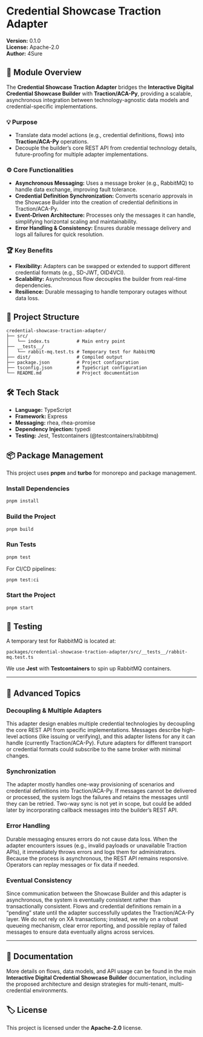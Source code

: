 # Credential Showcase Traction Adapter

**Version:** 0.1.0  
**License:** Apache-2.0  
**Author:** 4Sure

## 📝 Module Overview

The **Credential Showcase Traction Adapter** bridges the **Interactive Digital Credential Showcase Builder** with **Traction/ACA-Py**, providing a scalable, asynchronous integration between technology-agnostic data models and credential-specific implementations.

### 💡 Purpose

- Translate data model actions (e.g., credential definitions, flows) into **Traction/ACA-Py** operations.
- Decouple the builder’s core REST API from credential technology details, future-proofing for multiple adapter implementations.

### ⚙️ Core Functionalities

- **Asynchronous Messaging:** Uses a message broker (e.g., RabbitMQ) to handle data exchange, improving fault tolerance.
- **Credential Definition Synchronization:** Converts scenario approvals in the Showcase Builder into the creation of credential definitions in Traction/ACA-Py.
- **Event-Driven Architecture:** Processes only the messages it can handle, simplifying horizontal scaling and maintainability.
- **Error Handling & Consistency:** Ensures durable message delivery and logs all failures for quick resolution.

### 🏆 Key Benefits

- **Flexibility:** Adapters can be swapped or extended to support different credential formats (e.g., SD-JWT, OID4VCI).
- **Scalability:** Asynchronous flow decouples the builder from real-time dependencies.
- **Resilience:** Durable messaging to handle temporary outages without data loss.

## 📁 Project Structure

```
credential-showcase-traction-adapter/
├── src/
│   └── index.ts          # Main entry point
├── __tests__/
│   └── rabbit-mq.test.ts # Temporary test for RabbitMQ
├── dist/                 # Compiled output
├── package.json          # Project configuration
├── tsconfig.json         # TypeScript configuration
└── README.md             # Project documentation
```

## 🛠️ Tech Stack

- **Language:** TypeScript
- **Framework:** Express
- **Messaging:** rhea, rhea-promise
- **Dependency Injection:** typedi
- **Testing:** Jest, Testcontainers (@testcontainers/rabbitmq)

## 📦 Package Management

This project uses **pnpm** and **turbo** for monorepo and package management.

### Install Dependencies

```bash
pnpm install
```

### Build the Project

```bash
pnpm build
```

### Run Tests

```bash
pnpm test
```

For CI/CD pipelines:

```bash
pnpm test:ci
```

### Start the Project

```bash
pnpm start
```

## 🧪 Testing

A temporary test for RabbitMQ is located at:

```
packages/credential-showcase-traction-adapter/src/__tests__/rabbit-mq.test.ts
```

We use **Jest** with **Testcontainers** to spin up RabbitMQ containers.

---

## 🔬 Advanced Topics

### Decoupling & Multiple Adapters

This adapter design enables multiple credential technologies by decoupling the core REST API from specific implementations. Messages describe high-level actions (like issuing or verifying), and this adapter listens for any it can handle (currently Traction/ACA-Py). Future adapters for different transport or credential formats could subscribe to the same broker with minimal changes.

### Synchronization

The adapter mostly handles one-way provisioning of scenarios and credential definitions into Traction/ACA-Py. If messages cannot be delivered or processed, the system logs the failures and retains the messages until they can be retried. Two-way sync is not yet in scope, but could be added later by incorporating callback messages into the builder’s REST API.

### Error Handling

Durable messaging ensures errors do not cause data loss. When the adapter encounters issues (e.g., invalid payloads or unavailable Traction APIs), it immediately throws errors and logs them for administrators. Because the process is asynchronous, the REST API remains responsive. Operators can replay messages or fix data if needed.

### Eventual Consistency

Since communication between the Showcase Builder and this adapter is asynchronous, the system is eventually consistent rather than transactionally consistent. Flows and credential definitions remain in a “pending” state until the adapter successfully updates the Traction/ACA-Py layer. We do not rely on XA transactions; instead, we rely on a robust queueing mechanism, clear error reporting, and possible replay of failed messages to ensure data eventually aligns across services.

---

## 📖 Documentation

More details on flows, data models, and API usage can be found in the main **Interactive Digital Credential Showcase Builder** documentation, including the proposed architecture and design strategies for multi-tenant, multi-credential environments.

## 🏷️ License

This project is licensed under the **Apache-2.0** license.
